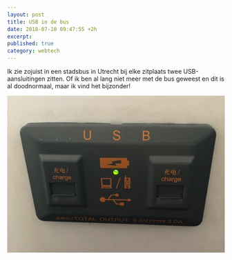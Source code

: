 ```yaml
---
layout: post
title: USB in de bus
date: 2018-07-10 09:47:55 +2h
excerpt: 
published: true
category: webtech
---
```

Ik zie zojuist in een stadsbus in Utrecht bij elke zitplaats twee USB-aansluitingen zitten. Of ik ben al lang niet meer met de bus geweest en dit is al doodnormaal, maar ik vind het bijzonder!

![<>](/images/usbbus.jpg)